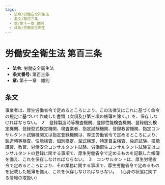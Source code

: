 ```yaml
---
tags:
  - 法令/労働安全衛生法
  - 条文/第百三条
  - 章/第十一章_雑則
  - 体系/労働安全衛生
---
```

# 労働安全衛生法 第百三条

- **法令:** 労働安全衛生法
- **条文番号:** 第百三条
- **章:** 第十一章　雑則

## 条文
事業者は、厚生労働省令で定めるところにより、この法律又はこれに基づく命令の規定に基づいて作成した書類（次項及び第三項の帳簿を除く。）を、保存しなければならない。
２　登録製造時等検査機関、登録性能検査機関、登録個別検定機関、登録型式検定機関、検査業者、指定試験機関、登録教習機関、指定コンサルタント試験機関又は指定登録機関は、厚生労働省令で定めるところにより、製造時等検査、性能検査、個別検定、型式検定、特定自主検査、免許試験、技能講習、教習、労働安全コンサルタント試験、労働衛生コンサルタント試験又はコンサルタントの登録に関する事項で、厚生労働省令で定めるものを記載した帳簿を備え、これを保存しなければならない。
３　コンサルタントは、厚生労働省令で定めるところにより、その業務に関する事項で、厚生労働省令で定めるものを記載した帳簿を備え、これを保存しなければならない。
（心身の状態に関する情報の取扱い）

